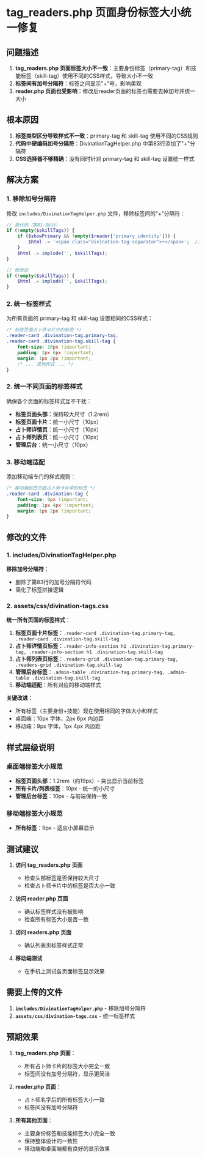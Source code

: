 # tag_readers.php 页面身份标签大小统一修复

## 问题描述

1. **tag_readers.php 页面标签大小不一致**：主要身份标签（primary-tag）和技能标签（skill-tag）使用不同的CSS样式，导致大小不一致
2. **标签间有加号分隔符**：标签之间显示"+"号，影响美观
3. **reader.php 页面也受影响**：修改后reader页面的标签也需要去掉加号并统一大小

## 根本原因

1. **标签类型区分导致样式不一致**：primary-tag 和 skill-tag 使用不同的CSS规则
2. **代码中硬编码加号分隔符**：DivinationTagHelper.php 中第83行添加了"+"分隔符
3. **CSS选择器不够精确**：没有同时针对 primary-tag 和 skill-tag 设置统一样式

## 解决方案

### 1. 移除加号分隔符

修改 `includes/DivinationTagHelper.php` 文件，移除标签间的"+"分隔符：

```php
// 原代码（第81-86行）
if (!empty($skillTags)) {
    if ($showPrimary && !empty($reader['primary_identity'])) {
        $html .= '<span class="divination-tag-separator">+</span>';  // 删除这行
    }
    $html .= implode('', $skillTags);
}

// 修改后
if (!empty($skillTags)) {
    $html .= implode('', $skillTags);
}
```

### 2. 统一标签样式

为所有页面的 primary-tag 和 skill-tag 设置相同的CSS样式：

```css
/* 标签页面占卜师卡片中的标签 */
.reader-card .divination-tag.primary-tag,
.reader-card .divination-tag.skill-tag {
    font-size: 10px !important;
    padding: 2px 6px !important;
    margin: 1px 2px !important;
    /* ... 其他样式 ... */
}
```

### 2. 统一不同页面的标签样式

确保各个页面的标签样式互不干扰：

- **标签页面头部**：保持较大尺寸（1.2rem）
- **标签页面卡片**：统一小尺寸（10px）
- **占卜师详情页**：统一小尺寸（10px）
- **占卜师列表页**：统一小尺寸（10px）
- **管理后台**：统一小尺寸（10px）

### 3. 移动端适配

添加移动端专门的样式规则：

```css
/* 移动端标签页面占卜师卡片中的标签 */
.reader-card .divination-tag {
    font-size: 9px !important;
    padding: 1px 4px !important;
    margin: 1px 2px !important;
}
```

## 修改的文件

### 1. includes/DivinationTagHelper.php

**移除加号分隔符**：
- 删除了第83行的加号分隔符代码
- 简化了标签拼接逻辑

### 2. assets/css/divination-tags.css

**统一所有页面的标签样式**：

1. **标签页面卡片标签**：`.reader-card .divination-tag.primary-tag, .reader-card .divination-tag.skill-tag`
2. **占卜师详情页标签**：`.reader-info-section h1 .divination-tag.primary-tag, .reader-info-section h1 .divination-tag.skill-tag`
3. **占卜师列表页标签**：`.readers-grid .divination-tag.primary-tag, .readers-grid .divination-tag.skill-tag`
4. **管理后台标签**：`.admin-table .divination-tag.primary-tag, .admin-table .divination-tag.skill-tag`
5. **移动端适配**：所有对应的移动端样式

**关键改进**：
- 所有标签（主要身份+技能）现在使用相同的字体大小和样式
- 桌面端：10px 字体，2px 6px 内边距
- 移动端：9px 字体，1px 4px 内边距

## 样式层级说明

### 桌面端标签大小规范
- **标签页面头部**：1.2rem（约19px）- 突出显示当前标签
- **所有卡片/列表标签**：10px - 统一的小尺寸
- **管理后台标签**：10px - 与前端保持一致

### 移动端标签大小规范
- **所有标签**：9px - 适应小屏幕显示

## 测试建议

1. **访问 tag_readers.php 页面**
   - 检查头部标签是否保持较大尺寸
   - 检查占卜师卡片中的标签是否大小一致

2. **访问 reader.php 页面**
   - 确认标签样式没有被影响
   - 检查所有标签大小是否一致

3. **访问 readers.php 页面**
   - 确认列表页标签样式正常

4. **移动端测试**
   - 在手机上测试各页面标签显示效果

## 需要上传的文件

1. **`includes/DivinationTagHelper.php`** - 移除加号分隔符
2. **`assets/css/divination-tags.css`** - 统一标签样式

## 预期效果

1. **tag_readers.php 页面**：
   - 所有占卜师卡片的标签大小完全一致
   - 标签间没有加号分隔符，显示更简洁

2. **reader.php 页面**：
   - 占卜师名字后的所有标签大小一致
   - 标签间没有加号分隔符

3. **所有其他页面**：
   - 主要身份标签和技能标签大小完全一致
   - 保持整体设计的一致性
   - 移动端和桌面端都有良好的显示效果
